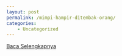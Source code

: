 ```yaml
---
layout: post
permalink: /mimpi-hampir-ditembak-orang/
categories:
    - Uncategorized
---
```


[Baca Selengkapnya](/10)